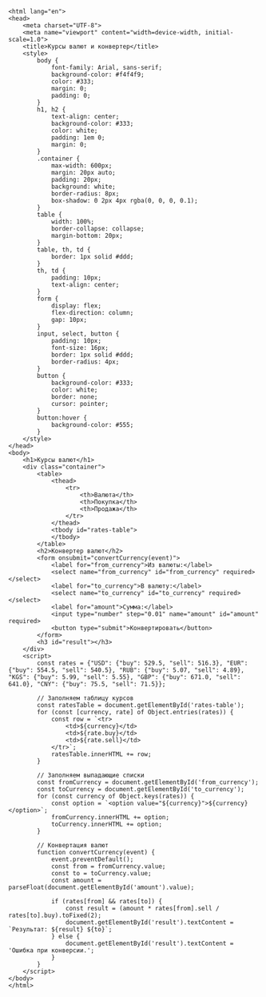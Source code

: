 <!DOCTYPE html>
    <html lang="en">
    <head>
        <meta charset="UTF-8">
        <meta name="viewport" content="width=device-width, initial-scale=1.0">
        <title>Курсы валют и конвертер</title>
        <style>
            body {
                font-family: Arial, sans-serif;
                background-color: #f4f4f9;
                color: #333;
                margin: 0;
                padding: 0;
            }
            h1, h2 {
                text-align: center;
                background-color: #333;
                color: white;
                padding: 1em 0;
                margin: 0;
            }
            .container {
                max-width: 600px;
                margin: 20px auto;
                padding: 20px;
                background: white;
                border-radius: 8px;
                box-shadow: 0 2px 4px rgba(0, 0, 0, 0.1);
            }
            table {
                width: 100%;
                border-collapse: collapse;
                margin-bottom: 20px;
            }
            table, th, td {
                border: 1px solid #ddd;
            }
            th, td {
                padding: 10px;
                text-align: center;
            }
            form {
                display: flex;
                flex-direction: column;
                gap: 10px;
            }
            input, select, button {
                padding: 10px;
                font-size: 16px;
                border: 1px solid #ddd;
                border-radius: 4px;
            }
            button {
                background-color: #333;
                color: white;
                border: none;
                cursor: pointer;
            }
            button:hover {
                background-color: #555;
            }
        </style>
    </head>
    <body>
        <h1>Курсы валют</h1>
        <div class="container">
            <table>
                <thead>
                    <tr>
                        <th>Валюта</th>
                        <th>Покупка</th>
                        <th>Продажа</th>
                    </tr>
                </thead>
                <tbody id="rates-table">
                </tbody>
            </table>
            <h2>Конвертер валют</h2>
            <form onsubmit="convertCurrency(event)">
                <label for="from_currency">Из валюты:</label>
                <select name="from_currency" id="from_currency" required></select>
                <label for="to_currency">В валюту:</label>
                <select name="to_currency" id="to_currency" required></select>
                <label for="amount">Сумма:</label>
                <input type="number" step="0.01" name="amount" id="amount" required>
                <button type="submit">Конвертировать</button>
            </form>
            <h3 id="result"></h3>
        </div>
        <script>
            const rates = {"USD": {"buy": 529.5, "sell": 516.3}, "EUR": {"buy": 554.5, "sell": 540.5}, "RUB": {"buy": 5.07, "sell": 4.89}, "KGS": {"buy": 5.99, "sell": 5.55}, "GBP": {"buy": 671.0, "sell": 641.0}, "CNY": {"buy": 75.5, "sell": 71.5}};

            // Заполняем таблицу курсов
            const ratesTable = document.getElementById('rates-table');
            for (const [currency, rate] of Object.entries(rates)) {
                const row = `<tr>
                    <td>${currency}</td>
                    <td>${rate.buy}</td>
                    <td>${rate.sell}</td>
                </tr>`;
                ratesTable.innerHTML += row;
            }

            // Заполняем выпадающие списки
            const fromCurrency = document.getElementById('from_currency');
            const toCurrency = document.getElementById('to_currency');
            for (const currency of Object.keys(rates)) {
                const option = `<option value="${currency}">${currency}</option>`;
                fromCurrency.innerHTML += option;
                toCurrency.innerHTML += option;
            }

            // Конвертация валют
            function convertCurrency(event) {
                event.preventDefault();
                const from = fromCurrency.value;
                const to = toCurrency.value;
                const amount = parseFloat(document.getElementById('amount').value);

                if (rates[from] && rates[to]) {
                    const result = (amount * rates[from].sell / rates[to].buy).toFixed(2);
                    document.getElementById('result').textContent = `Результат: ${result} ${to}`;
                } else {
                    document.getElementById('result').textContent = 'Ошибка при конверсии.';
                }
            }
        </script>
    </body>
    </html>
    
